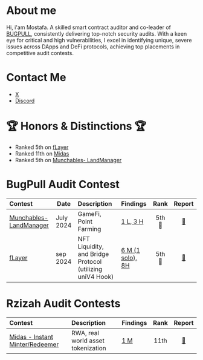 # About me

Hi, i'am Mostafa.
A skilled smart contract auditor and co-leader of [BUGPULL](https://github.com/bugpull/audits), consistently delivering top-notch security audits. With a keen eye for critical and high vulnerabilities, I excel in identifying unique, severe issues across DApps and DeFi protocols, achieving top placements in competitive audit contests.

# Contact Me

- [X](https://twitter.com/rzizah_)
- [Discord](https://discordapp.com/users/685836679252148336)

# 🏆 Honors & Distinctions 🏆


- Ranked 5th on [fLayer](https://audits.sherlock.xyz/contests/468/leaderboard)
- Ranked 11th on [Midas](https://audits.sherlock.xyz/contests/495/leaderboard)
- Ranked 5th on [Munchables- LandManager](https://code4rena.com/audits/2024-07-munchables)


# BugPull Audit Contest

| Contest                                                                    | Date      | Description                                               | Findings                                                                                   |  Rank  |                         Report                         |
| :------------------------------------------------------------------------- | --------- | :-------------------------------------------------------- | :----------------------------------------------------------------------------------------- | :----: | :----------------------------------------------------: |
| [Munchables- LandManager](https://code4rena.com/audits/2024-07-munchables) | July 2024 | GameFi, Point Farming                                     | [1 L, 3 H](https://github.com/bugpull/audits/blob/main/Contests/2024-07-munchables.md)     | 5th 🏅 | [📄](https://code4rena.com/reports/2024-07-munchables) |
| [fLayer](https://audits.sherlock.xyz/contests/468?filter=results)          | sep 2024  | NFT Liquidity, and Bridge Protocol (utilizing uniV4 Hook) | [6 M (1 solo), 8H](https://github.com/bugpull/audits/blob/main/Contests/2024-08-flayer.md) | 5th 🏅 | [📄](https://audits.sherlock.xyz/contests/468/report)  |


# Rzizah Audit Contests

| Contest                                                                     | Description                        | Findings                                                                                    | Rank |                        Report                         |
| :-------------------------------------------------------------------------- | :--------------------------------- | :------------------------------------------------------------------------------------------ | :--: | :---------------------------------------------------: |
| [Midas - Instant Minter/Redeemer](https://audits.sherlock.xyz/contests/495) | RWA, real world asset tokenization | [1 M](https://github.com/rzizah/audits/blob/main/Contests/2024-08-midas-minter-redeemer.md) | 11th | [📄](https://audits.sherlock.xyz/contests/495/report) |
